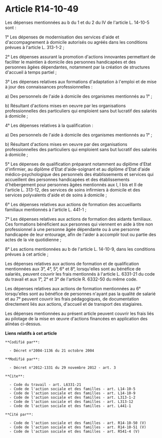 # Article R14-10-49

Les dépenses mentionnées au b du 1 et du 2 du IV de l'article L. 14-10-5 sont : 

1° Les dépenses de modernisation des services d'aide et d'accompagnement à domicile autorisés ou agréés dans les conditions
prévues à l'article L. 313-1-2 ; 

2° Les dépenses assurant la promotion d'actions innovantes permettant de faciliter le maintien à domicile des personnes
handicapées et des personnes âgées dépendantes, notamment par la création de structures d'accueil à temps partiel ; 

3° Les dépenses relatives aux formations d'adaptation à l'emploi et de mise à jour des connaissances professionnelles : 

a) Des personnels de l'aide à domicile des organismes mentionnés au 1° ; 

b) Résultant d'actions mises en oeuvre par les organisations professionnelles des particuliers qui emploient sans but
lucratif des salariés à domicile ; 

4° Les dépenses relatives à la qualification : 

a) Des personnels de l'aide à domicile des organismes mentionnés au 1° ; 

b) Résultant d'actions mises en oeuvre par des organisations professionnelles des particuliers qui emploient sans but
lucratif des salariés à domicile ; 

5° Les dépenses de qualification préparant notamment au diplôme d'Etat d'infirmier, au diplôme d'Etat d'aide-soignant et au
diplôme d'Etat d'aide médico-psychologique des personnels des établissements et services qui accueillent des personnes
handicapées et des établissements d'hébergement pour personnes âgées mentionnés aux I, I bis et II de l'article L. 313-12,
des services de soins infirmiers à domicile et des services polyvalents d'aide et de soins à domicile ; 

6° Les dépenses relatives aux actions de formation des accueillants familiaux mentionnés à l'article L. 441-1 ; 

7° Les dépenses relatives aux actions de formation des aidants familiaux. Ces formations bénéficient aux personnes qui
viennent en aide à titre non professionnel à une personne âgée dépendante ou à une personne handicapée de leur entourage,
afin de l'aider à accomplir tout ou partie des actes de la vie quotidienne ; 

8° Les actions mentionnées au b de l'article L. 14-10-9, dans les conditions prévues à cet article ; 

Les dépenses relatives aux actions de formation et de qualification mentionnées aux 3°, 4°, 5°, 6° et 8°, lorsqu'elles sont
au bénéfice de salariés, peuvent couvrir les frais mentionnés à l'article L. 6331-21 du code du travail et aux 1°, 2° et 3°
de l'article R. 6332-50 du même code. 

Les dépenses relatives aux actions de formation mentionnées au 6° lorsqu'elles sont au bénéfice de personnes n'ayant pas la
qualité de salarié et au 7° peuvent couvrir les frais pédagogiques, de documentation directement liés aux actions, d'accueil
et de transport des stagiaires. 

Les dépenses mentionnées au présent article peuvent couvrir les frais liés au pilotage de la mise en œuvre d'actions
financées en application des alinéas ci-dessus.

**Liens relatifs à cet article**

	**Codifié par**:

	  - Décret n°2004-1136 du 21 octobre 2004

	**Modifié par**:

	  - Décret n°2012-1331 du 29 novembre 2012 - art. 3

	**Cite**:

	  - Code du travail - art. L6331-21
	  - Code de l'action sociale et des familles - art. L14-10-5
	  - Code de l'action sociale et des familles - art. L14-10-9
	  - Code de l'action sociale et des familles - art. L313-1-2
	  - Code de l'action sociale et des familles - art. L313-12
	  - Code de l'action sociale et des familles - art. L441-1

	**Cité par**:

	  - Code de l'action sociale et des familles - art. R14-10-50 (V)
	  - Code de l'action sociale et des familles - art. R14-10-51 (V)
	  - Code de l'action sociale et des familles - art. R541-4 (V)
